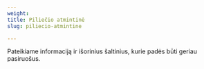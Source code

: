 ```yaml
---
weight: 
title: Piliečio atmintinė
slug: piliecio-atmintine

---
```

Pateikiame informaciją ir išorinius šaltinius, kurie padės būti geriau pasiruošus.